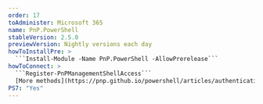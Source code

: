 ```yaml
---
order: 17
toAdminister: Microsoft 365
name: PnP.PowerShell
stableVersion: 2.5.0
previewVersion: Nightly versions each day
howToInstallPre: >
  ```Install-Module -Name PnP.PowerShell -AllowPrerelease```
howToConnect: >
  ```Register-PnPManagementShellAccess```
  [More methods](https://pnp.github.io/powershell/articles/authentication.html)
PS7: "Yes"
---
```

